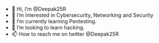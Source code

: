 - 👋 Hi, I’m @Deepak25R
- 👀 I’m interested in Cybersecurity, Networking and Security
- 🌱 I’m currently learning Pentesting.
- 💞️ I’m looking to learn hacking.
- 📫 How to reach me on twitter @Deepak25R

<!---
Deepak25R/Deepak25R is a ✨ special ✨ repository because its `README.md` (this file) appears on your GitHub profile.
You can click the Preview link to take a look at your changes.
--->
